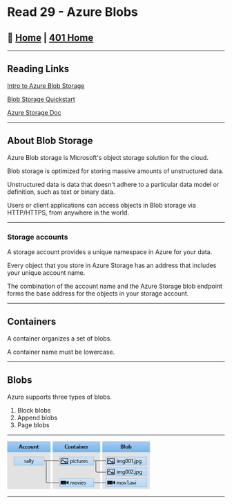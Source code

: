 # Read 29 - Azure Blobs

## 🏡 [**Home**](https://mistidinzy.github.io/ReadingNotes/) | [**401 Home**](https://bit.ly/3EcMrF6)

---

## Reading Links

[Intro to Azure Blob Storage](https://docs.microsoft.com/en-us/azure/storage/blobs/storage-blobs-introduction)

[Blob Storage Quickstart](https://docs.microsoft.com/en-us/azure/storage/blobs/storage-quickstart-blobs-dotnet?tabs=windows)

[Azure Storage Doc](https://docs.microsoft.com/en-us/azure/storage/)

---

## About Blob Storage

Azure Blob storage is Microsoft's object storage solution for the cloud.

Blob storage is optimized for storing massive amounts of unstructured data.

Unstructured data is data that doesn't adhere to a particular data model or definition, such as text or binary data.

Users or client applications can access objects in Blob storage via HTTP/HTTPS, from anywhere in the world.

---

### Storage accounts

A storage account provides a unique namespace in Azure for your data.

Every object that you store in Azure Storage has an address that includes your unique account name.

The combination of the account name and the Azure Storage blob endpoint forms the base address for the objects in your storage account.

---

## Containers

A container organizes a set of blobs.

A container name must be lowercase.

---

## Blobs

Azure supports three types of blobs.

1. Block blobs
2. Append blobs
3. Page blobs

---

![Blob Relationship](/401/images/blob1.png)

---
